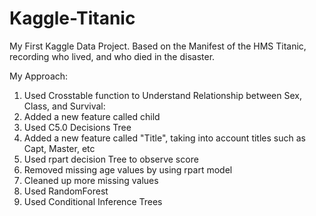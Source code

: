 # Kaggle-Titanic
My First Kaggle Data Project. Based on the Manifest of the HMS Titanic, recording who lived, and who died in the disaster.  

My Approach:
1. Used Crosstable function to Understand Relationship between Sex, Class, and Survival:
2. Added a new feature called child
3. Used C5.0 Decisions Tree
4. Added a new feature called "Title", taking into account titles such as Capt, Master, etc
5. Used rpart decision Tree to observe score
6. Removed missing age values by using rpart model
7. Cleaned up more missing values
8. Used RandomForest
9. Used Conditional Inference Trees
